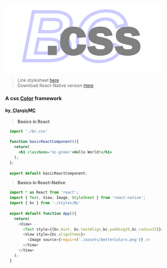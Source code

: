 ![BetterColors](./bettercolorsrbg.png)

> Link stylesheet <a href="https://classicmc-studios.github.io/bc.css">here</a><br/>
> Download React-Native version <a href="https://github.com/ClassicMC-Studios/Better-Colors/blob/main/Bc.js">Here</a>

### A css <a href="">Color</a> framework

#### by, <a href="">C</a>l<a href="">a</a>s<a href="">s</a>i<a href="">c</a>M<a href="">C</a>

> <b>Basics in React</b>

```jsx
  import './bc.css'
  
  function basicReactComponent(){
    return(
      <h1 className='bc-green'>Hello World!</h1>
    );
  };
  
  export default basicReactComponent;

```

> **Basics in React-Native**

```js
  import * as React from 'react';
  import { Text, View, Image, StyleSheet } from 'react-native';
  import { bc } from './styles/Bc'

  export default function App(){
    return(
      <View>
        <Text style={[bc.mint, bc.textAlign,bc.padding25,bc.radius25]}>Hello, World!</Text>
        <View style={bc.alignItems}>
          <Image source={require('./assets/betterColors.png')} />
        </View>
      </View>
    );
  }
  ```

